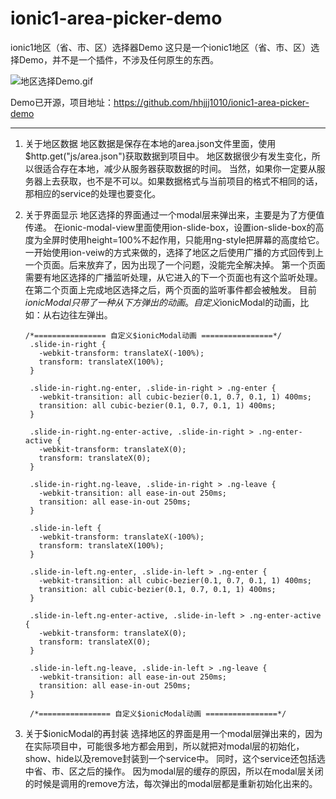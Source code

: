 # ionic1-area-picker-demo
ionic1地区（省、市、区）选择器Demo
这只是一个ionic1地区（省、市、区）选择Demo，并不是一个插件，不涉及任何原生的东西。

![地区选择Demo.gif](http://upload-images.jianshu.io/upload_images/4128422-82b708a0ed3c9a6a.gif?imageMogr2/auto-orient/strip)

Demo已开源，项目地址：https://github.com/hhjjj1010/ionic1-area-picker-demo

***
1. 关于地区数据
地区数据是保存在本地的area.json文件里面，使用$http.get("js/area.json")获取数据到项目中。
地区数据很少有发生变化，所以很适合存在本地，减少从服务器获取数据的时间。
当然，如果你一定要从服务器上去获取，也不是不可以。如果数据格式与当前项目的格式不相同的话，那相应的service的处理也要变化。

2. 关于界面显示
地区选择的界面通过一个modal层来弹出来，主要是为了方便值传递。
在ionic-modal-view里面使用ion-slide-box，设置ion-slide-box的高度为全屏时使用height=100%不起作用，只能用ng-style把屏幕的高度给它。
一开始使用ion-veiw的方式来做的，选择了地区之后使用广播的方式回传到上一个页面。后来放弃了，因为出现了一个问题，没能完全解决掉。
第一个页面需要有地区选择的广播监听处理，从它进入的下一个页面也有这个监听处理。在第二个页面上完成地区选择之后，两个页面的监听事件都会被触发。
目前$ionicModal只带了一种从下方弹出的动画。自定义$ionicModal的动画，比如：从右边往左弹出。

       /*================ 自定义$ionicModal动画 ================*/
        .slide-in-right {
          -webkit-transform: translateX(-100%);
          transform: translateX(100%);
        }

        .slide-in-right.ng-enter, .slide-in-right > .ng-enter {
          -webkit-transition: all cubic-bezier(0.1, 0.7, 0.1, 1) 400ms;
          transition: all cubic-bezier(0.1, 0.7, 0.1, 1) 400ms;
        }

        .slide-in-right.ng-enter-active, .slide-in-right > .ng-enter-active {
          -webkit-transform: translateX(0);
          transform: translateX(0);
        }

        .slide-in-right.ng-leave, .slide-in-right > .ng-leave {
          -webkit-transition: all ease-in-out 250ms;
          transition: all ease-in-out 250ms;
        }

        .slide-in-left {
          -webkit-transform: translateX(-100%);
          transform: translateX(100%);
        }

        .slide-in-left.ng-enter, .slide-in-left > .ng-enter {
          -webkit-transition: all cubic-bezier(0.1, 0.7, 0.1, 1) 400ms;
          transition: all cubic-bezier(0.1, 0.7, 0.1, 1) 400ms;
        }

        .slide-in-left.ng-enter-active, .slide-in-left > .ng-enter-active {
          -webkit-transform: translateX(0);
          transform: translateX(0);
        }

        .slide-in-left.ng-leave, .slide-in-left > .ng-leave {
          -webkit-transition: all ease-in-out 250ms;
          transition: all ease-in-out 250ms;
        }

        /*================ 自定义$ionicModal动画 ================*/

3. 关于$ionicModal的再封装
选择地区的界面是用一个modal层弹出来的，因为在实际项目中，可能很多地方都会用到，所以就把对modal层的初始化，show、hide以及remove封装到一个service中。
同时，这个service还包括选中省、市、区之后的操作。
因为modal层的缓存的原因，所以在modal层关闭的时候是调用的remove方法，每次弹出的modal层都是重新初始化出来的。
